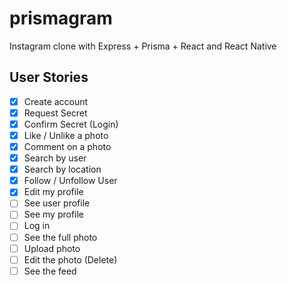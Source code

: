 # prismagram
Instagram clone with Express + Prisma + React and React Native

## User Stories

- [x] Create account
- [x] Request Secret
- [x] Confirm Secret (Login)
- [x] Like / Unlike a photo
- [x] Comment on a photo
- [x] Search by user
- [x] Search by location
- [x] Follow / Unfollow User
- [x] Edit my profile
- [ ] See user profile
- [ ] See my profile
- [ ] Log in
- [ ] See the full photo
- [ ] Upload photo
- [ ] Edit the photo (Delete)
- [ ] See the feed
